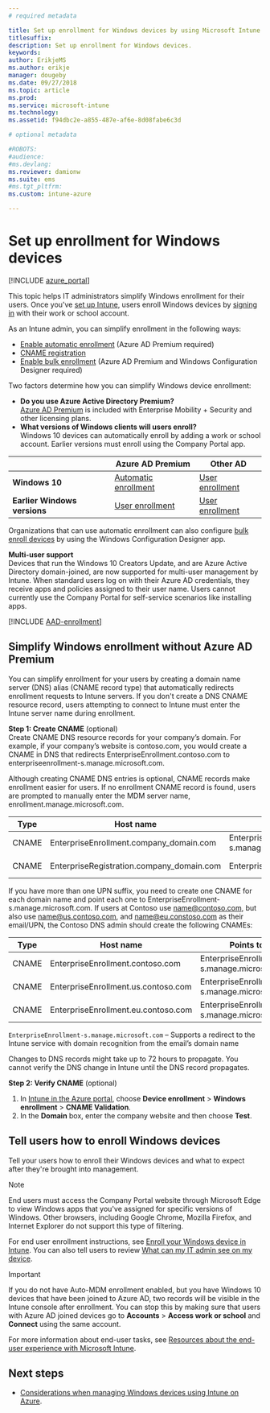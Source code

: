 ```yaml
---
# required metadata

title: Set up enrollment for Windows devices by using Microsoft Intune
titlesuffix:
description: Set up enrollment for Windows devices.
keywords:
author: ErikjeMS
ms.author: erikje
manager: dougeby
ms.date: 09/27/2018
ms.topic: article
ms.prod:
ms.service: microsoft-intune
ms.technology:
ms.assetid: f94dbc2e-a855-487e-af6e-8d08fabe6c3d

# optional metadata

#ROBOTS:
#audience:
#ms.devlang:
ms.reviewer: damionw
ms.suite: ems
#ms.tgt_pltfrm:
ms.custom: intune-azure

---
```


# Set up enrollment for Windows devices

[!INCLUDE [azure_portal](./includes/azure_portal.md)]

This topic helps IT administrators simplify Windows enrollment for their users. Once you've [set up Intune](setup-steps.md), users enroll Windows devices by [signing in](https://docs.microsoft.com/intune-user-help/enroll-your-device-in-intune-windows) with their work or school account.  

As an Intune admin, you can simplify enrollment in the following ways:
- [Enable automatic enrollment](#enable-windows-10-automatic-enrollment) (Azure AD Premium required)
- [CNAME registration](#simplify-windows-enrollment-without-azure-ad-premium)
- [Enable bulk enrollment](windows-bulk-enroll.md) (Azure AD Premium and Windows Configuration Designer required)

Two factors determine how you can simplify Windows device enrollment:

- **Do you use Azure Active Directory Premium?** <br>[Azure AD Premium](https://docs.microsoft.com/azure/active-directory/active-directory-get-started-premium) is included with Enterprise Mobility + Security and other licensing plans.
- **What versions of Windows clients will users enroll?** <br>Windows 10 devices can automatically enroll by adding a work or school account. Earlier versions must enroll using the Company Portal app.

||**Azure AD Premium**|**Other AD**|
|----------|---------------|---------------|  
|**Windows 10**|[Automatic enrollment](#enable-windows-10-automatic-enrollment) |[User enrollment](#enable-windows-enrollment-without-azure-ad-premium)|
|**Earlier Windows versions**|[User enrollment](#enable-windows-enrollment-without-azure-ad-premium)|[User enrollment](#enable-windows-enrollment-without-azure-ad-premium)|

Organizations that can use automatic enrollment can also configure [bulk enroll devices](windows-bulk-enroll.md) by using the Windows Configuration Designer app.

**Multi-user support**<br>
Devices that run the Windows 10 Creators Update, and are Azure Active Directory domain-joined, are now supported for multi-user management by Intune. When standard users log on with their Azure AD credentials, they receive apps and policies assigned to their user name. Users cannot currently use the Company Portal for self-service scenarios like installing apps.

[!INCLUDE [AAD-enrollment](./includes/win10-automatic-enrollment-aad.md)]

## Simplify Windows enrollment without Azure AD Premium
You can simplify enrollment for your users by creating a domain name server (DNS) alias (CNAME record type) that automatically redirects enrollment requests to Intune servers. If you don't create a DNS CNAME resource record, users attempting to connect to Intune must enter the Intune server name during enrollment.

**Step 1: Create CNAME** (optional)<br>
Create CNAME DNS resource records for your company’s domain. For example, if your company’s website is contoso.com, you would create a CNAME in DNS that redirects EnterpriseEnrollment.contoso.com to enterpriseenrollment-s.manage.microsoft.com.

Although creating CNAME DNS entries is optional, CNAME records make enrollment easier for users. If no enrollment CNAME record is found, users are prompted to manually enter the MDM server name, enrollment.manage.microsoft.com.

|Type|Host name|Points to|TTL|
|----------|---------------|---------------|---|
|CNAME|EnterpriseEnrollment.company_domain.com|EnterpriseEnrollment-s.manage.microsoft.com| 1 hour|
|CNAME|EnterpriseRegistration.company_domain.com|EnterpriseRegistration.windows.net|1 hour|

If you have more than one UPN suffix, you need to create one CNAME for each domain name and point each one to EnterpriseEnrollment-s.manage.microsoft.com. If users at Contoso use name@contoso.com, but also use name@us.contoso.com, and name@eu.constoso.com as their email/UPN, the Contoso DNS admin should create the following CNAMEs:

|Type|Host name|Points to|TTL|  
|----------|---------------|---------------|---|
|CNAME|EnterpriseEnrollment.contoso.com|EnterpriseEnrollment-s.manage.microsoft.com|1 hour|
|CNAME|EnterpriseEnrollment.us.contoso.com|EnterpriseEnrollment-s.manage.microsoft.com|1 hour|
|CNAME|EnterpriseEnrollment.eu.contoso.com|EnterpriseEnrollment-s.manage.microsoft.com| 1 hour|

`EnterpriseEnrollment-s.manage.microsoft.com` – Supports a redirect to the Intune service with domain recognition from the email’s domain name

Changes to DNS records might take up to 72 hours to propagate. You cannot verify the DNS change in Intune until the DNS record propagates.

**Step 2: Verify CNAME** (optional)<br>
1. In [Intune in the Azure portal](https://aka.ms/intuneportal), choose **Device enrollment** > **Windows enrollment** > **CNAME Validation**.
2. In the **Domain** box, enter the company website and then choose **Test**.

## Tell users how to enroll Windows devices
Tell your users how to enroll their Windows devices and what to expect after they're brought into management.

> [!NOTE]
> End users must access the Company Portal website through Microsoft Edge to view Windows apps that you've assigned for specific versions of Windows. Other browsers, including Google Chrome, Mozilla Firefox, and Internet Explorer do not support this type of filtering.

For end user enrollment instructions, see [Enroll your Windows device in Intune](https://docs.microsoft.com/intune-user-help/enroll-your-device-in-intune-windows). You can also tell users to review [What can my IT admin see on my device](https://docs.microsoft.com/intune-user-help/what-can-your-it-administrator-see-when-you-enroll-your-device-in-intune-windows).

>[!IMPORTANT]
> If you do not have Auto-MDM enrollment enabled, but you have Windows 10 devices that have been joined to Azure AD, two records will be visible in the Intune console after enrollment. You can stop this by making sure that users with Azure AD joined devices go to **Accounts** > **Access work or school** and **Connect** using the same account. 

For more information about end-user tasks, see [Resources about the end-user experience with Microsoft Intune](end-user-educate.md).

## Next steps

- [Considerations when managing Windows devices using Intune on Azure](/intune-classic/deploy-use/intune-on-azure).
